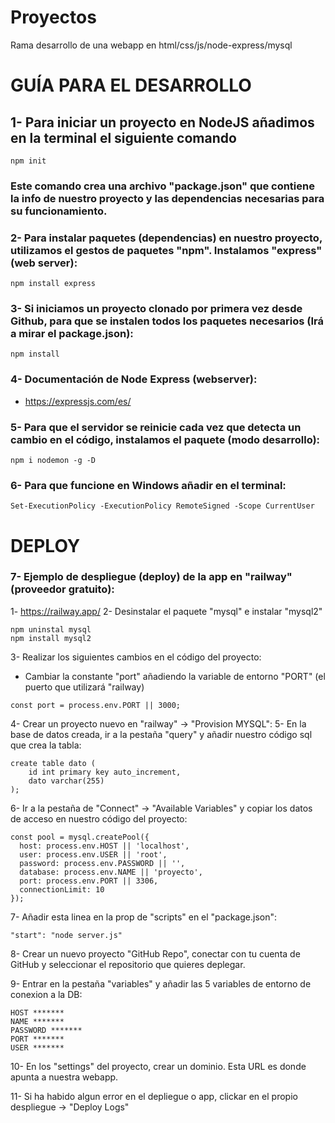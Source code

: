 # Proyectos
Rama desarrollo de una webapp en html/css/js/node-express/mysql

# GUÍA PARA EL DESARROLLO
## 1- Para iniciar un proyecto en NodeJS añadimos en la terminal el siguiente comando
``` npm init ```

### Este comando crea una archivo "package.json" que contiene la info de nuestro proyecto y las dependencias necesarias para su funcionamiento.

### 2- Para instalar paquetes (dependencias) en nuestro proyecto, utilizamos el gestos de paquetes "npm". Instalamos "express" (web server): 
``` npm install express ```

### 3- Si iniciamos un proyecto clonado por primera vez desde Github, para que se instalen todos los paquetes necesarios (Irá a mirar el package.json):

``` npm install ```

### 4- Documentación de Node Express (webserver):
- https://expressjs.com/es/

### 5- Para que el servidor se reinicie cada vez que detecta un cambio en el código, instalamos el paquete (modo desarrollo):
``` npm i nodemon -g -D ```

### 6- Para que funcione en Windows añadir en el terminal:
``` Set-ExecutionPolicy -ExecutionPolicy RemoteSigned -Scope CurrentUser ```

# DEPLOY

### 7- Ejemplo de despliegue (deploy) de la app en "railway" (proveedor gratuito):

1- https://railway.app/ 
2- Desinstalar el paquete "mysql" e instalar "mysql2"
```
npm uninstal mysql
npm install mysql2
```
3- Realizar los siguientes cambios en el código del proyecto:

  - Cambiar la constante "port" añadiendo la variable de entorno "PORT" (el puerto que utilizará "railway)
  ```
  const port = process.env.PORT || 3000;
  ``` 

4- Crear un proyecto nuevo en "railway" -> "Provision MYSQL":
5- En la base de datos creada, ir a la pestaña "query" y añadir nuestro código sql que crea la tabla:
```
create table dato (
	id int primary key auto_increment,
    dato varchar(255)
);

```
6- Ir a la pestaña de "Connect" -> "Available Variables" y copiar los datos de acceso en nuestro código del proyecto:
```
const pool = mysql.createPool({
  host: process.env.HOST || 'localhost',
  user: process.env.USER || 'root',
  password: process.env.PASSWORD || '',
  database: process.env.NAME || 'proyecto',
  port: process.env.PORT || 3306,
  connectionLimit: 10
});
```

7- Añadir esta linea en la prop de "scripts" en el "package.json":
```
"start": "node server.js"
```
8- Crear un nuevo proyecto "GitHub Repo", conectar con tu cuenta de GitHub y seleccionar el repositorio que quieres deplegar.

9- Entrar en la pestaña "variables" y añadir las 5 variables de entorno de conexion a la DB:

``` 
HOST *******
NAME *******
PASSWORD *******
PORT *******
USER *******
```

10- En los "settings" del proyecto, crear un dominio. Esta URL es donde apunta a nuestra webapp. 

11- Si ha habido algun error en el depliegue o app, clickar en el propio despliegue -> "Deploy Logs"



